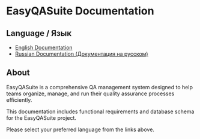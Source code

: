 # EasyQASuite Documentation

## Language / Язык

- [English Documentation](./DOC.EN.MD)
- [Russian Documentation (Документация на русском)](./DOC.RU.MD)

## About

EasyQASuite is a comprehensive QA management system designed to help teams organize, manage, and run their quality assurance processes efficiently.

This documentation includes functional requirements and database schema for the EasyQASuite project.

Please select your preferred language from the links above.